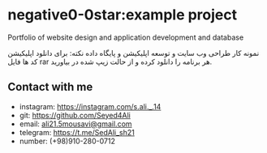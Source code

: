 # negative0-0star:example project

Portfolio of website design and application development and database 

نمونه کار طراحی وب سایت و توسعه اپلیکیشن و پایگاه داده
نکته: برای دانلود اپلیکیشن کد ها فایل rar هر برنامه را دانلود کرده و از حالت زیپ شده در بیاورید.

## Contact with me 

* instagram: https://instagram.com/s.ali._.14
* git: https://github.com/Seyed4Ali
* email: ali21.5mousavi@gmail.com
* telegram: https://t.me/SedAli_sh21
* number: (+98)910-280-0712
